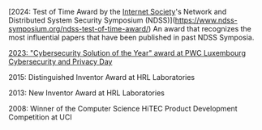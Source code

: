 
[2024: Test of Time Award by the [Internet Society](https://www.internetsociety.org/)'s Network and Distributed System Security Symposium (NDSS)](https://www.ndss-symposium.org/ndss-test-of-time-award/)
An award that recognizes the most influential papers that have been published in past NDSS Symposia.

[2023: "Cybersecurity Solution of the Year" award at PWC Luxembourg Cybersecurity and Privacy Day](https://www.pwc.lu/en/press/press-releases-2023/cybersecurity-day-2023-winner.html)

2015: Distinguished Inventor Award at HRL Laboratories

2013: New Inventor Award at HRL Laboratories

2008: Winner of the Computer Science HiTEC Product Development Competition at UCI

